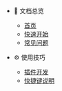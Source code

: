 <!-- docs/_sidebar.md -->

- 📘 文档总览
  - [首页](README.md)
  - [快速开始](QuickStart.md)
  - [常见问题](FAQ.md)

- ⚙️ 使用技巧
  - [插件开发](PluginDev.md)
  - [快捷键说明](Shortcuts.md)
